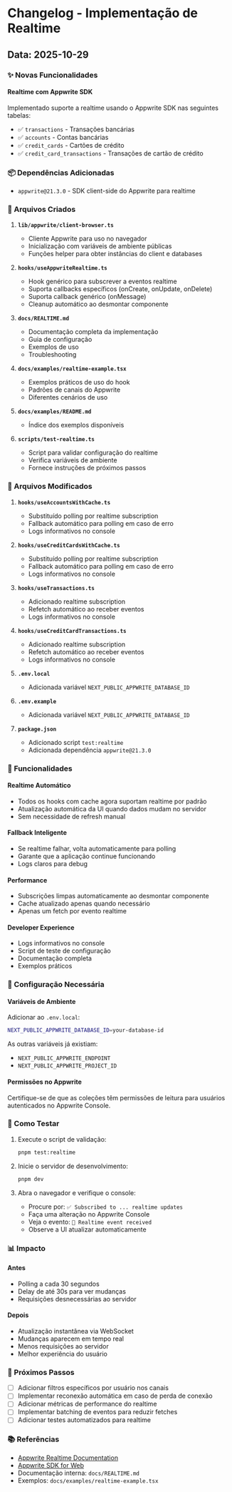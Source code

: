 # Changelog - Implementação de Realtime

## Data: 2025-10-29

### ✨ Novas Funcionalidades

#### Realtime com Appwrite SDK

Implementado suporte a realtime usando o Appwrite SDK nas seguintes tabelas:

- ✅ `transactions` - Transações bancárias
- ✅ `accounts` - Contas bancárias
- ✅ `credit_cards` - Cartões de crédito
- ✅ `credit_card_transactions` - Transações de cartão de crédito

### 📦 Dependências Adicionadas

- `appwrite@21.3.0` - SDK client-side do Appwrite para realtime

### 📝 Arquivos Criados

1. **`lib/appwrite/client-browser.ts`**
   - Cliente Appwrite para uso no navegador
   - Inicialização com variáveis de ambiente públicas
   - Funções helper para obter instâncias do client e databases

2. **`hooks/useAppwriteRealtime.ts`**
   - Hook genérico para subscrever a eventos realtime
   - Suporta callbacks específicos (onCreate, onUpdate, onDelete)
   - Suporta callback genérico (onMessage)
   - Cleanup automático ao desmontar componente

3. **`docs/REALTIME.md`**
   - Documentação completa da implementação
   - Guia de configuração
   - Exemplos de uso
   - Troubleshooting

4. **`docs/examples/realtime-example.tsx`**
   - Exemplos práticos de uso do hook
   - Padrões de canais do Appwrite
   - Diferentes cenários de uso

5. **`docs/examples/README.md`**
   - Índice dos exemplos disponíveis

6. **`scripts/test-realtime.ts`**
   - Script para validar configuração do realtime
   - Verifica variáveis de ambiente
   - Fornece instruções de próximos passos

### 🔧 Arquivos Modificados

1. **`hooks/useAccountsWithCache.ts`**
   - Substituído polling por realtime subscription
   - Fallback automático para polling em caso de erro
   - Logs informativos no console

2. **`hooks/useCreditCardsWithCache.ts`**
   - Substituído polling por realtime subscription
   - Fallback automático para polling em caso de erro
   - Logs informativos no console

3. **`hooks/useTransactions.ts`**
   - Adicionado realtime subscription
   - Refetch automático ao receber eventos
   - Logs informativos no console

4. **`hooks/useCreditCardTransactions.ts`**
   - Adicionado realtime subscription
   - Refetch automático ao receber eventos
   - Logs informativos no console

5. **`.env.local`**
   - Adicionada variável `NEXT_PUBLIC_APPWRITE_DATABASE_ID`

6. **`.env.example`**
   - Adicionada variável `NEXT_PUBLIC_APPWRITE_DATABASE_ID`

7. **`package.json`**
   - Adicionado script `test:realtime`
   - Adicionada dependência `appwrite@21.3.0`

### 🎯 Funcionalidades

#### Realtime Automático

- Todos os hooks com cache agora suportam realtime por padrão
- Atualização automática da UI quando dados mudam no servidor
- Sem necessidade de refresh manual

#### Fallback Inteligente

- Se realtime falhar, volta automaticamente para polling
- Garante que a aplicação continue funcionando
- Logs claros para debug

#### Performance

- Subscrições limpas automaticamente ao desmontar componente
- Cache atualizado apenas quando necessário
- Apenas um fetch por evento realtime

#### Developer Experience

- Logs informativos no console
- Script de teste de configuração
- Documentação completa
- Exemplos práticos

### 🔐 Configuração Necessária

#### Variáveis de Ambiente

Adicionar ao `.env.local`:

```bash
NEXT_PUBLIC_APPWRITE_DATABASE_ID=your-database-id
```

As outras variáveis já existiam:

- `NEXT_PUBLIC_APPWRITE_ENDPOINT`
- `NEXT_PUBLIC_APPWRITE_PROJECT_ID`

#### Permissões no Appwrite

Certifique-se de que as coleções têm permissões de leitura para usuários autenticados no Appwrite Console.

### 🧪 Como Testar

1. Execute o script de validação:

   ```bash
   pnpm test:realtime
   ```

2. Inicie o servidor de desenvolvimento:

   ```bash
   pnpm dev
   ```

3. Abra o navegador e verifique o console:
   - Procure por: `✅ Subscribed to ... realtime updates`
   - Faça uma alteração no Appwrite Console
   - Veja o evento: `📡 Realtime event received`
   - Observe a UI atualizar automaticamente

### 📊 Impacto

#### Antes

- Polling a cada 30 segundos
- Delay de até 30s para ver mudanças
- Requisições desnecessárias ao servidor

#### Depois

- Atualização instantânea via WebSocket
- Mudanças aparecem em tempo real
- Menos requisições ao servidor
- Melhor experiência do usuário

### 🚀 Próximos Passos

- [ ] Adicionar filtros específicos por usuário nos canais
- [ ] Implementar reconexão automática em caso de perda de conexão
- [ ] Adicionar métricas de performance do realtime
- [ ] Implementar batching de eventos para reduzir fetches
- [ ] Adicionar testes automatizados para realtime

### 📚 Referências

- [Appwrite Realtime Documentation](https://appwrite.io/docs/realtime)
- [Appwrite SDK for Web](https://appwrite.io/docs/sdks#web)
- Documentação interna: `docs/REALTIME.md`
- Exemplos: `docs/examples/realtime-example.tsx`
